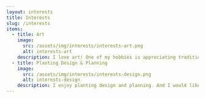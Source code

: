 ```yaml
---
layout: interests
title: Interests
slug: /interests
items:
  - title: Art
    image:
      src: /assets/img/interests/interests-art.png
      alt: interests-art
    description: I love art! One of my hobbies is appreciating traditional artworks and collecting beautiful pictures no matter paintings or photos. I do some painting too, and I dabble in making animation recently. I always put my works on [Bilibili](https://space.bilibili.com/659367/video)
  - title: Planting Design & Planning
    image:
      src: /assets/img/interests/interests-design.png
      alt: interests-design
    description: I enjoy planting design and planning. And I would like to make my design and planning more scientific.
---
```



<br />
<br />
